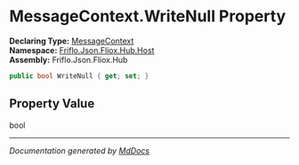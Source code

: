 ﻿<!--  
  <auto-generated>   
    The contents of this file were generated by a tool.  
    Changes to this file may be list if the file is regenerated  
  </auto-generated>   
-->

# MessageContext.WriteNull Property

**Declaring Type:** [MessageContext](../index.md)  
**Namespace:** [Friflo.Json.Fliox.Hub.Host](../../index.md)  
**Assembly:** Friflo.Json.Fliox.Hub

```csharp
public bool WriteNull { get; set; }
```

## Property Value

bool

___

*Documentation generated by [MdDocs](https://github.com/ap0llo/mddocs)*
